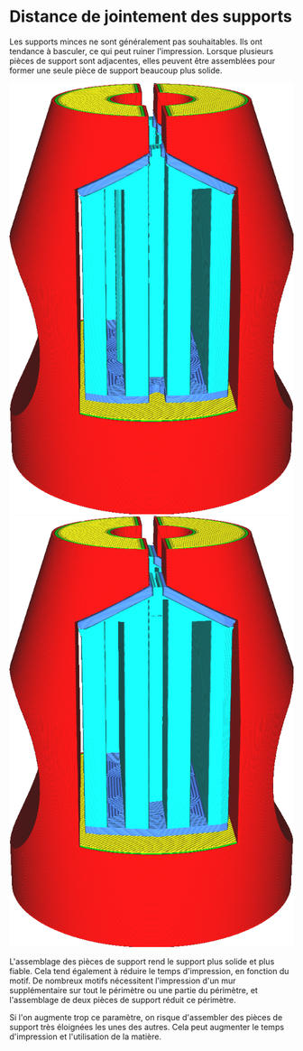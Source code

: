 Distance de jointement des supports
====
Les supports minces ne sont généralement pas souhaitables. Ils ont tendance à basculer, ce qui peut ruiner l'impression. Lorsque plusieurs pièces de support sont adjacentes, elles peuvent être assemblées pour former une seule pièce de support beaucoup plus solide.

![Deux pièces de support sont proches l'une de l'autre](../../../articles/images/support_join_distance_low.png)
![Avec une distance de jointure suffisante, ils sont fusionnés ensemble](../../../articles/images/support_join_distance_high.png)

L'assemblage des pièces de support rend le support plus solide et plus fiable. Cela tend également à réduire le temps d'impression, en fonction du motif. De nombreux motifs nécessitent l'impression d'un mur supplémentaire sur tout le périmètre ou une partie du périmètre, et l'assemblage de deux pièces de support réduit ce périmètre.

Si l'on augmente trop ce paramètre, on risque d'assembler des pièces de support très éloignées les unes des autres. Cela peut augmenter le temps d'impression et l'utilisation de la matière.

